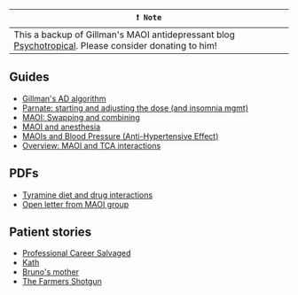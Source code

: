 **`❗ Note`** |
------------------- |
This a backup of Gillman's MAOI antidepressant blog [Psychotropical](https://psychotropical.com/). Please consider donating to him! |

Guides
----
- [Gillman's AD algorithm](ad_algorithm.md)
- [Parnate: starting and adjusting the dose (and insomnia mgmt)](parnate_start_adjust.md)
- [MAOI: Swapping and combining](swapping.md)
- [MAOI and anesthesia](anesthesia.md)
- [MAOIs and Blood Pressure (Anti-Hypertensive Effect)](bp.md)
- [Overview: MAOI and TCA interactions](maoi_and_tca.md)

PDFs
---
- [Tyramine diet and drug interactions](Tyramine%20and%20drug%20interactions.pdf)
- [Open letter from MAOI group](Open%20letter%20from%20MAOI%20Group%20to%20medical%20bodies.pdf)

Patient stories
----
- [Professional Career Salvaged](story_career.md)
- [Kath](story_kath.md)
- [Bruno's mother](story_bruno.md)
- [The Farmers Shotgun](story_farmer.md)
 
